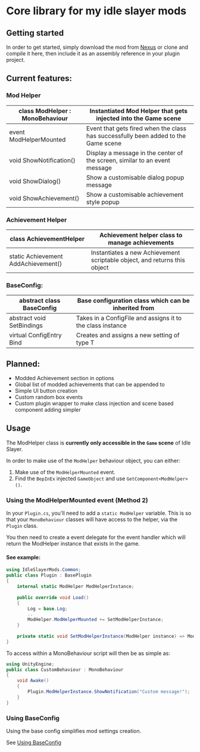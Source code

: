 # Core library for my idle slayer mods

## Getting started

In order to get started, simply download the mod from [Nexus](https://www.nexusmods.com/idleslayer/mods/3) or clone and compile it here, then include it as an assembly reference in your plugin project.

## Current features:

### Mod Helper

| class ModHelper : MonoBehaviour | Instantiated Mod Helper that gets injected into the Game scene                     |
|---------------------------------|------------------------------------------------------------------------------------|
| event ModHelperMounted          | Event that gets fired when the class has successfully been added to the Game scene |
| void ShowNotification()         | Display a message in the center of the screen, similar to an event message         |
| void ShowDialog()               | Show a customisable dialog popup message                                           |
| void ShowAchievement()          | Show a customisable achievement style popup                                        | 

### Achievement Helper

| class AchievementHelper             | Achievement helper class to manage achievements                           |
|-------------------------------------|---------------------------------------------------------------------------|
| static Achievement AddAchievement() | Instantiates a new Achievement scriptable object, and returns this object |

### BaseConfig:

| abstract class BaseConfig   | Base configuration class which can be inherited from       |
|-----------------------------|------------------------------------------------------------|
| abstract void SetBindings   | Takes in a ConfigFile and assigns it to the class instance |
| virtual ConfigEntry<T> Bind | Creates and assigns a new setting of type T                |

## Planned:
- Modded Achievement section in options
- Global list of modded achievements that can be appended to
- Simple UI button creation
- Custom random box events
- Custom plugin wrapper to make class injection and scene based component adding simpler

## Usage

The ModHelper class is **currently only accessible in the `Game` scene** of Idle Slayer.

In order to make use of the `ModHelper` behaviour object, you can either:
1. Make use of the `ModHelperMounted` event.
2. Find the `BepInEx` injected `GameObject` and use `GetComponent<ModHelper>()`.

### Using the ModHelperMounted event (Method 2)

In your `Plugin.cs`, you'll need to add a `static ModHelper` variable. This is so that your `MonoBehaviour` classes will have access to the helper, via the `Plugin` class.

You then need to create a event delegate for the event handler which will return the ModHelper instance that exists in the game.

#### See example:
```csharp
using IdleSlayerMods.Common;
public class Plugin : BasePlugin
{
    internal static ModHelper ModHelperInstance;
    
    public override void Load()
    {
        Log = base.Log;
        ..
        ModHelper.ModHelperMounted += SetModHelperInstance;
    }
    
    private static void SetModHelperInstance(ModHelper instance) => ModHelperInstance = instance;
}
```
To access within a MonoBehaviour script will then be as simple as:
```csharp
using UnityEngine;
public class CustomBehaviour : MonoBehaviour
{
    void Awake()
    {
        Plugin.ModHelperInstance.ShowNotification("Custom message!");
    }
}
```

### Using BaseConfig

Using the base config simplifies mod settings creation.

See [Using BaseConfig](./Config/README.md)
